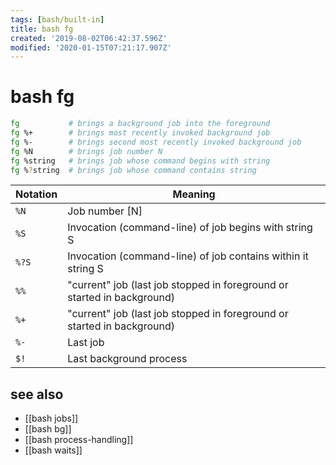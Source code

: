 ```yaml
---
tags: [bash/built-in]
title: bash fg
created: '2019-08-02T06:42:37.596Z'
modified: '2020-01-15T07:21:17.907Z'
---
```


# bash fg

```sh
fg           # brings a background job into the foreground
fg %+        # brings most recently invoked background job
fg %-        # brings second most recently invoked background job
fg %N        # brings job number N
fg %string   # brings job whose command begins with string
fg %?string  # brings job whose command contains string
```

| Notation | Meaning        |
|--        |--              |
| `%N`     | Job number [N] |
| `%S`     | Invocation (command-line) of job begins with string S                   |
| `%?S`    | Invocation (command-line) of job contains within it string S            |
| `%%`     | "current" job (last job stopped in foreground or started in background) |
| `%+`     | "current" job (last job stopped in foreground or started in background) |
| `%-`     | Last job                 |
| `$!`     | Last background process  |


## see also
- [[bash jobs]]
- [[bash bg]]
- [[bash process-handling]]
- [[bash waits]]
